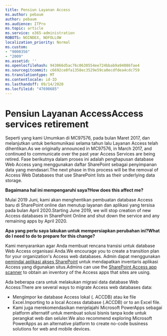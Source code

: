 ```yaml
---
title: Pensiun Layanan Access
ms.author: pebaum
author: pebaum
ms.audience: ITPro
ms.topic: article
ms.service: o365-administration
ROBOTS: NOINDEX, NOFOLLOW
localization_priority: Normal
ms.custom:
- "9000356"
- "2009"
ms.assetid: ''
ms.openlocfilehash: 943066d5ac76c0630554ee724bbab9a94086fae4
ms.sourcegitcommit: c6692ce0fa1358ec3529e59ca0ecdfdea4cdc759
ms.translationtype: MT
ms.contentlocale: id-ID
ms.lasthandoff: 09/14/2020
ms.locfileid: "47698685"
---
```

# <a name="access-services-retirement"></a><span data-ttu-id="84f4d-102">Pensiun Layanan Access</span><span class="sxs-lookup"><span data-stu-id="84f4d-102">Access services retirement</span></span>

<span data-ttu-id="84f4d-103">Seperti yang kami Umumkan di MC97576, pada bulan Maret 2017, dan melanjutkan untuk berkomunikasi selama tahun lalu Layanan Access telah dihentikan.</span><span class="sxs-lookup"><span data-stu-id="84f4d-103">As we originally announced in MC97576, in March 2017, and continued to communicate over the past year Access Services are being retired.</span></span> <span data-ttu-id="84f4d-104">Fase berikutnya dalam proses ini adalah penghapusan database Web Access yang menggunakan daftar SharePoint sebagai penyimpanan data yang mendasari.</span><span class="sxs-lookup"><span data-stu-id="84f4d-104">The next phase in this process will be the removal of Access Web Databases that use SharePoint lists as their underlying data storage.</span></span>

<span data-ttu-id="84f4d-105">**Bagaimana hal ini mempengaruhi saya?**</span><span class="sxs-lookup"><span data-stu-id="84f4d-105">**How does this affect me?**</span></span>

<span data-ttu-id="84f4d-106">Mulai 2019 Juni, kami akan menghentikan pembuatan database Access baru di SharePoint online dan menutup layanan dan aplikasi yang tersisa pada bulan April 2020.</span><span class="sxs-lookup"><span data-stu-id="84f4d-106">Starting June 2019, we will stop creation of new Access databases in SharePoint Online and shut down the service and any remaining apps by April 2020.</span></span>

<span data-ttu-id="84f4d-107">**Apa yang perlu saya lakukan untuk mempersiapkan perubahan ini?**</span><span class="sxs-lookup"><span data-stu-id="84f4d-107">**What do I need to do to prepare for this change?**</span></span>

<span data-ttu-id="84f4d-108">Kami menyarankan agar Anda membuat rencana transisi untuk database Web Access organisasi Anda.</span><span class="sxs-lookup"><span data-stu-id="84f4d-108">We encourage you to create a transition plan for your organization's Access web databases.</span></span> <span data-ttu-id="84f4d-109">Admin dapat menggunakan [pemindai aplikasi akses SharePoint](https://github.com/SharePoint/PnP-Tools/tree/master/Solutions/SharePoint.AccessApp.Scanner) untuk mendapatkan inventaris aplikasi Access yang digunakan situs.</span><span class="sxs-lookup"><span data-stu-id="84f4d-109">Admins can use the [SharePoint Access app scanner](https://github.com/SharePoint/PnP-Tools/tree/master/Solutions/SharePoint.AccessApp.Scanner) to obtain an inventory of the Access apps that sites are using.</span></span>

<span data-ttu-id="84f4d-110">Ada beberapa cara untuk melakukan migrasi data database Web Access:</span><span class="sxs-lookup"><span data-stu-id="84f4d-110">There are several ways to migrate Access web databases data:</span></span>

- <span data-ttu-id="84f4d-111">Mengimpor ke database Access lokal (. ACCDB) atau ke file Excel.</span><span class="sxs-lookup"><span data-stu-id="84f4d-111">Importing to a local Access database (.ACCDB) or to an Excel file.</span></span>
- <span data-ttu-id="84f4d-112">Kami juga merekomendasikan menjelajahi Microsoft PowerApps sebagai platform alternatif untuk membuat solusi bisnis tanpa kode untuk perangkat web dan seluler.</span><span class="sxs-lookup"><span data-stu-id="84f4d-112">We also recommend exploring Microsoft PowerApps as an alternative platform to create no-code business solutions for web and mobile devices.</span></span>